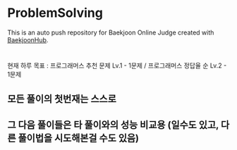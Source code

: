 # ProblemSolving
This is an auto push repository for Baekjoon Online Judge created with [BaekjoonHub](https://github.com/BaekjoonHub/BaekjoonHub).

#
현재 하루 목표 : 프로그래머스 추천 문제 Lv.1 - 1문제 / 프로그래머스 정답율 순 Lv.2 - 1문제

## 모든 풀이의 첫번재는 스스로
## 그 다음 풀이들은 타 풀이와의 성능 비교용 (일수도 있고, 다른 풀이법을 시도해본걸 수도 있음)

